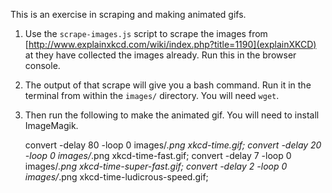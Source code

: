 This is an exercise in scraping and making animated gifs.

1. Use the ```scrape-images.js``` script to scrape the images from [http://www.explainxkcd.com/wiki/index.php?title=1190](explainXKCD) at they have collected the images already.  Run this in the browser console.
2. The output of that scrape will give you a bash command.  Run it in the terminal from within the ```images/``` directory.  You will need ```wget```.
3. Then run the following to make the animated gif.  You will need to install ImageMagik.

    convert -delay 80 -loop 0 images/*.png xkcd-time.gif;
    convert -delay 20 -loop 0 images/*.png xkcd-time-fast.gif;
    convert -delay 7 -loop 0 images/*.png xkcd-time-super-fast.gif;
    convert -delay 2 -loop 0 images/*.png xkcd-time-ludicrous-speed.gif;